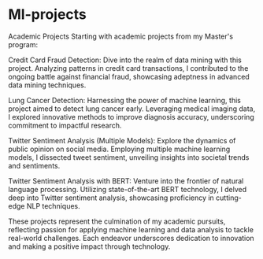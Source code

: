 # Ml-projects

Academic Projects
Starting with academic projects from my Master's program:

Credit Card Fraud Detection: Dive into the realm of data mining with this project. Analyzing patterns in credit card transactions, I contributed to the ongoing battle against financial fraud, showcasing adeptness in advanced data mining techniques.

Lung Cancer Detection: Harnessing the power of machine learning, this project aimed to detect lung cancer early. Leveraging medical imaging data, I explored innovative methods to improve diagnosis accuracy, underscoring commitment to impactful research.

Twitter Sentiment Analysis (Multiple Models): Explore the dynamics of public opinion on social media. Employing multiple machine learning models, I dissected tweet sentiment, unveiling insights into societal trends and sentiments.

Twitter Sentiment Analysis with BERT: Venture into the frontier of natural language processing. Utilizing state-of-the-art BERT technology, I delved deep into Twitter sentiment analysis, showcasing proficiency in cutting-edge NLP techniques.

These projects represent the culmination of my academic pursuits, reflecting passion for applying machine learning and data analysis to tackle real-world challenges. Each endeavor underscores dedication to innovation and making a positive impact through technology.
